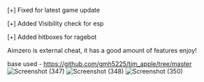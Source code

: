 [+] Fixed for latest game update

[+] Added Visibility check for esp

[+] Added hitboxes for ragebot

Aimzero is external cheat, it has a good amount of features
enjoy!

base used - https://github.com/gmh5225/tim_apple/tree/master
![Screenshot (347)](https://github.com/user-attachments/assets/30ef09ff-44a5-4160-ad42-8abef568133b)
![Screenshot (348)](https://github.com/user-attachments/assets/9e3491c1-7510-4e27-8743-1c98c0c203dd)
![Screenshot (350)](https://github.com/user-attachments/assets/6c8cca23-697e-498d-8751-8a6c6ff1c3e0)
